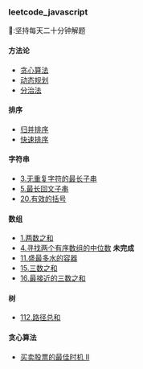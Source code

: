 ### leetcode_javascript

📅:坚持每天二十分钟解题

#### 方法论

- [贪心算法](方法论/贪心算法.md)
- [动态规划](方法论/动态规划.md)
- [分治法](方法论/分治法.md)

#### 排序

- [归并排序](./排序/mergeSort.ts)
- [快速排序](./排序/quickSort.ts)

#### 字符串

- [3.无重复字符的最长子串](./3.无重复字符的最长子串.ts)
- [5.最长回文子串](./5.最长回文子串.ts)
- [20.有效的括号](./20.有效的括号.ts)

#### 数组

- [1.两数之和](./1.两数之和.ts)
- [4.寻找两个有序数组的中位数](./4.寻找两个有序数组的中位数.ts) **未完成**
- [11.盛最多水的容器](./11.盛最多水的容器.ts)
- [15.三数之和](./15.三数之和.ts)
- [16.最接近的三数之和](./16.最接近的三数之和.ts)

#### 树

- [112.路径总和](./112.路径总和.ts)

#### 贪心算法

- [买卖股票的最佳时机 II](./122.买卖股票的最佳时机%20II.ts)
